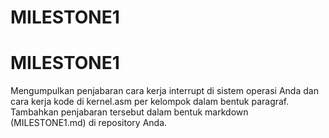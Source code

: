 # MILESTONE1
# MILESTONE1

Mengumpulkan penjabaran cara kerja interrupt di sistem operasi Anda dan cara kerja kode di kernel.asm per kelompok dalam bentuk paragraf. Tambahkan penjabaran tersebut dalam bentuk markdown (MILESTONE1.md) di repository Anda.
